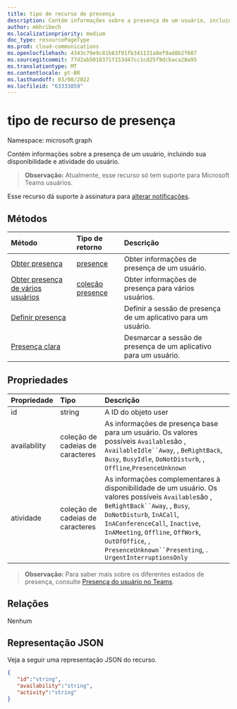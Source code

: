 ```yaml
---
title: tipo de recurso de presença
description: Contém informações sobre a presença de um usuário, incluindo sua disponibilidade e atividade do usuário.
author: mkhribech
ms.localizationpriority: medium
doc_type: resourcePageType
ms.prod: cloud-communications
ms.openlocfilehash: 4343c79e9c81b83f91fb341131a8ef9ad8b2f607
ms.sourcegitcommit: 77d2ab5018371f153d47cc1cd25f9dcbaca28a95
ms.translationtype: MT
ms.contentlocale: pt-BR
ms.lasthandoff: 03/08/2022
ms.locfileid: "63333859"
---
```

# <a name="presence-resource-type"></a>tipo de recurso de presença

Namespace: microsoft.graph

Contém informações sobre a presença de um usuário, incluindo sua disponibilidade e atividade do usuário.

> **Observação:** Atualmente, esse recurso só tem suporte para Microsoft Teams usuários.

Esse recurso dá suporte à assinatura para [alterar notificações](/graph/webhooks).

## <a name="methods"></a>Métodos

| Método                                                                               | Tipo de retorno                                     | Descrição                                         |
| :----------------------------------------------------------------------------------- | :---------------------------------------------- | :-------------------------------------------------- |
| [Obter presença](../api/presence-get.md)                                               | [presence](../resources/presence.md)            | Obter informações de presença de um usuário.                  |
| [Obter presença de vários usuários](../api/cloudcommunications-getpresencesbyuserid.md) | [coleção presence](../resources/presence.md) | Obter informações de presença para vários usuários.    |
| [Definir presença](../api/presence-setpresence.md)                                       |                                                 | Definir a sessão de presença de um aplicativo para um usuário.   |
| [Presença clara](../api/presence-clearpresence.md)                                   |                                                 | Desmarcar a sessão de presença de um aplicativo para um usuário. |

## <a name="properties"></a>Propriedades

| Propriedade | Tipo              | Descrição                                                                                                                                                                                                                                                                                       |
| :----------- | :---------------- | :------------------------------------------------------------------------------------------------------------------------------------------------------------------------------------------------------------------------------------------------------------------------------------------------ |
| id           | string            | A ID do objeto user                                                                                                                                                                                                                                                                                |
| availability | coleção de cadeias de caracteres | As informações de presença base para um usuário. Os valores possíveis `Available`são , `AvailableIdle``Away`, , `BeRightBack`, `Busy`, `BusyIdle`, `DoNotDisturb`, , `Offline`,`PresenceUnknown`                                                                                                              |
| atividade     | coleção de cadeias de caracteres | As informações complementares à disponibilidade de um usuário. Os valores possíveis `Available`são , `BeRightBack``Away`, , `Busy`, `DoNotDisturb`, `InACall`, `InAConferenceCall`, `Inactive`, `InAMeeting`, `Offline`, `OffWork`, `OutOfOffice`, , `PresenceUnknown``Presenting`, . `UrgentInterruptionsOnly` |

>**Observação:** Para saber mais sobre os diferentes estados de presença, consulte [Presença do usuário no Teams](/microsoftteams/presence-admins). 

## <a name="relationships"></a>Relações

Nenhum

## <a name="json-representation"></a>Representação JSON

Veja a seguir uma representação JSON do recurso.

<!-- {
  "blockType": "resource",
  "optionalProperties": [
  ],
  "@odata.type": "microsoft.graph.presence"
}-->
```json
{
   "id":"string",
   "availability":"string",
   "activity":"string"
}
```

